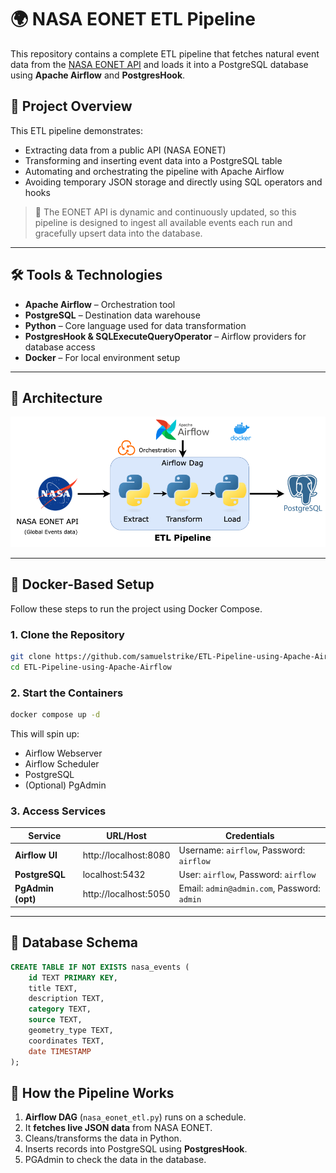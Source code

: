 # 🌍 NASA EONET ETL Pipeline

This repository contains a complete ETL pipeline that fetches natural event data from the [NASA EONET API](https://eonet.gsfc.nasa.gov/api/v3/events) and loads it into a PostgreSQL database using **Apache Airflow** and **PostgresHook**.

## 📌 Project Overview

This ETL pipeline demonstrates:

- Extracting data from a public API (NASA EONET)
- Transforming and inserting event data into a PostgreSQL table
- Automating and orchestrating the pipeline with Apache Airflow
- Avoiding temporary JSON storage and directly using SQL operators and hooks

> 🔁 The EONET API is dynamic and continuously updated, so this pipeline is designed to ingest all available events each run and gracefully upsert data into the database.

---

## 🛠️ Tools & Technologies

- **Apache Airflow** – Orchestration tool
- **PostgreSQL** – Destination data warehouse
- **Python** – Core language used for data transformation
- **PostgresHook & SQLExecuteQueryOperator** – Airflow providers for database access
- **Docker** – For local environment setup

---

## 📐 Architecture

![Architecture Diagram](images/elt_architecture.png )

---


## 🐳 Docker-Based Setup

Follow these steps to run the project using Docker Compose.

### 1. Clone the Repository

```bash
git clone https://github.com/samuelstrike/ETL-Pipeline-using-Apache-Airflow.git
cd ETL-Pipeline-using-Apache-Airflow
```

### 2. Start the Containers

```bash
docker compose up -d
```

This will spin up:

- Airflow Webserver
- Airflow Scheduler
- PostgreSQL
- (Optional) PgAdmin

### 3. Access Services

| Service           | URL/Host                      | Credentials                      |
|------------------|-------------------------------|----------------------------------|
| **Airflow UI**    | http://localhost:8080         | Username: `airflow`, Password: `airflow` |
| **PostgreSQL**    | localhost:5432                | User: `airflow`, Password: `airflow`     |
| **PgAdmin (opt)** | http://localhost:5050         | Email: `admin@admin.com`, Password: `admin` |

---

## 🧱 Database Schema

```sql
CREATE TABLE IF NOT EXISTS nasa_events (
    id TEXT PRIMARY KEY,
    title TEXT,
    description TEXT,
    category TEXT,
    source TEXT,
    geometry_type TEXT,
    coordinates TEXT,
    date TIMESTAMP
);
```

## 🚀 How the Pipeline Works

1. **Airflow DAG** (`nasa_eonet_etl.py`) runs on a schedule.
2. It **fetches live JSON data** from NASA EONET.
3. Cleans/transforms the data in Python.
4. Inserts records into PostgreSQL using **PostgresHook**.
5. PGAdmin to check the data in the database.

